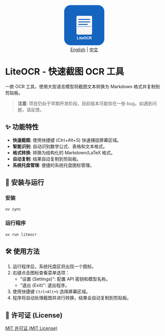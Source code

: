 <div align="center">
  <img src="resources/icons/icon.png" width="128" height="128" alt="LiteOCR Icon">
</div>

<div align="center">
  <a href="README.md">English</a> |
  <a href="README_zh.md">中文</a>
</div>

# LiteOCR - 快速截图 OCR 工具

一款 OCR 工具，使用大型语言模型将截图文本转换为 Markdown 格式并复制到剪贴板。

> **注意**: 项目仍处于早期开发阶段，目前版本可能存在一些 bug。如遇到问题，请反馈。

## ✨ 功能特性

- **快速截图**: 使用快捷键 (Ctrl+Alt+S) 快速捕捉屏幕区域。
- **智能识别**: 自动识别数学公式、表格和文本格式。
- **格式转换**: 转换为结构化的 Markdown/LaTeX 格式。
- **自动复制**: 结果自动复制到剪贴板。
- **系统托盘管理**: 便捷的系统托盘图标管理。

## 🚀 安装与运行

### 安装

```bash
uv sync
```

### 运行程序

```bash
uv run liteocr
```

## 🛠️ 使用方法

1. 运行程序后，系统托盘区将出现一个图标。
2. 右键点击图标查看菜单选项：
   - "设置 (Settings)": 配置 API 密钥和模型名称。
   - "退出 (Exit)": 退出程序。
3. 使用快捷键 `Ctrl+Alt+S` 选择屏幕区域。
4. 程序将自动处理截图并进行转换，结果会自动复制到剪贴板。

## 📄 许可证 (License)

[MIT 许可证 (MIT License)](LICENSE)
